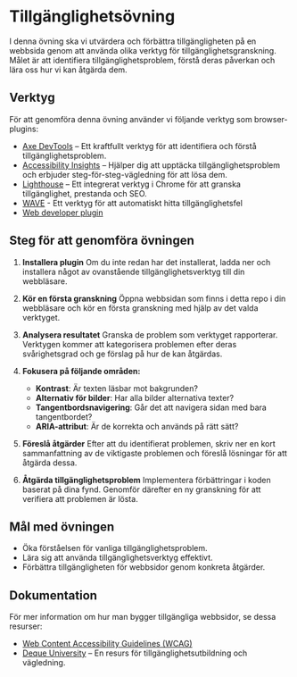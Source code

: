 # Tillgänglighetsövning

I denna övning ska vi utvärdera och förbättra tillgängligheten på en webbsida genom att använda olika verktyg för tillgänglighetsgranskning. Målet är att identifiera tillgänglighetsproblem, förstå deras påverkan och lära oss hur vi kan åtgärda dem.

## Verktyg

För att genomföra denna övning använder vi följande verktyg som browser-plugins:

- [Axe DevTools](https://www.deque.com/axe/devtools/) – Ett kraftfullt verktyg för att identifiera och förstå tillgänglighetsproblem.
- [Accessibility Insights](https://accessibilityinsights.io/) – Hjälper dig att upptäcka tillgänglighetsproblem och erbjuder steg-för-steg-vägledning för att lösa dem.
- [Lighthouse](https://developers.google.com/web/tools/lighthouse) – Ett integrerat verktyg i Chrome för att granska tillgänglighet, prestanda och SEO.
- [WAVE](https://wave.webaim.org/) - Ett verktyg för att automatiskt hitta tillgänglighetsfel
- [Web developer plugin](https://chrispederick.com/work/web-developer/)

## Steg för att genomföra övningen

1. **Installera plugin**
   Om du inte redan har det installerat, ladda ner och installera något av ovanstående tillgänglighetsverktyg till din webbläsare.

2. **Kör en första granskning**
   Öppna webbsidan som finns i detta repo i din webbläsare och kör en första granskning med hjälp av det valda verktyget.

3. **Analysera resultatet**
   Granska de problem som verktyget rapporterar. Verktygen kommer att kategorisera problemen efter deras svårighetsgrad och ge förslag på hur de kan åtgärdas.

4. **Fokusera på följande områden:**
   - **Kontrast**: Är texten läsbar mot bakgrunden?
   - **Alternativ för bilder**: Har alla bilder alternativa texter?
   - **Tangentbordsnavigering**: Går det att navigera sidan med bara tangentbordet?
   - **ARIA-attribut**: Är de korrekta och används på rätt sätt?

5. **Föreslå åtgärder**
   Efter att du identifierat problemen, skriv ner en kort sammanfattning av de viktigaste problemen och föreslå lösningar för att åtgärda dessa.

6. **Åtgärda tillgänglighetsproblem**
   Implementera förbättringar i koden baserat på dina fynd. Genomför därefter en ny granskning för att verifiera att problemen är lösta.

## Mål med övningen

- Öka förståelsen för vanliga tillgänglighetsproblem.
- Lära sig att använda tillgänglighetsverktyg effektivt.
- Förbättra tillgängligheten för webbsidor genom konkreta åtgärder.

## Dokumentation

För mer information om hur man bygger tillgängliga webbsidor, se dessa resurser:

- [Web Content Accessibility Guidelines (WCAG)](https://www.w3.org/WAI/standards-guidelines/wcag/)
- [Deque University](https://dequeuniversity.com/) – En resurs för tillgänglighetsutbildning och vägledning.
